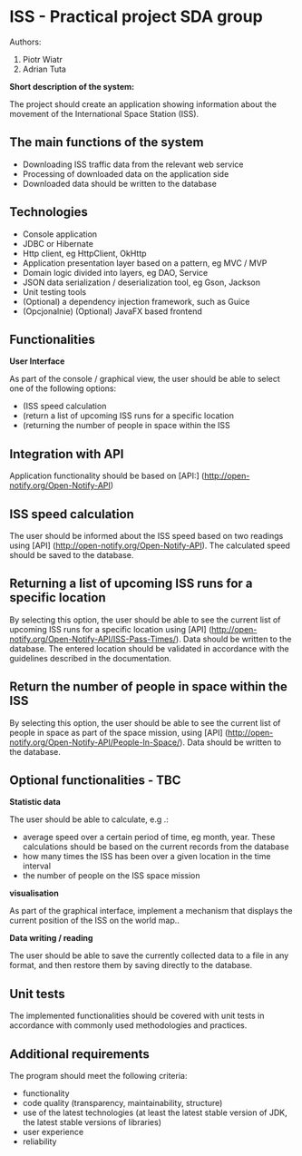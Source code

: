 ISS - Practical project SDA group
========
Authors:
1. Piotr Wiatr
2. Adrian Tuta

**Short description of the system:**

The project should create an application showing information about the movement of the International Space Station (ISS).

## The main functions of the system

* Downloading ISS traffic data from the relevant web service
* Processing of downloaded data on the application side
* Downloaded data should be written to the database

## Technologies

* Console application
* JDBC or Hibernate
* Http client, eg HttpClient, OkHttp
* Application presentation layer based on a pattern, eg MVC / MVP
* Domain logic divided into layers, eg DAO, Service
* JSON data serialization / deserialization tool, eg Gson, Jackson
* Unit testing tools
* (Optional) a dependency injection framework, such as Guice
* (Opcjonalnie) (Optional) JavaFX based frontend

## Functionalities

**User Interface**

As part of the console / graphical view, the user should be able to select one of the following options:

* (ISS speed calculation
* (return a list of upcoming ISS runs for a specific location
* (returning the number of people in space within the ISS

## Integration with API

Application functionality should be based on [API:] (http://open-notify.org/Open-Notify-API)


## ISS speed calculation

The user should be informed about the ISS speed based on two readings using [API] (http://open-notify.org/Open-Notify-API). The calculated speed should be saved to the database.

## Returning a list of upcoming ISS runs for a specific location

By selecting this option, the user should be able to see the current list of upcoming ISS runs for a specific location using [API] (http://open-notify.org/Open-Notify-API/ISS-Pass-Times/). Data should be written to the database. The entered location should be validated in accordance with the guidelines described in the documentation.

## Return the number of people in space within the ISS

By selecting this option, the user should be able to see the current list of people in space as part of the space mission, using [API] (http://open-notify.org/Open-Notify-API/People-In-Space/). Data should be written to the database.

## Optional functionalities - TBC

**Statistic data**

The user should be able to calculate, e.g .:

* average speed over a certain period of time, eg month, year. These calculations should be based on the current records from the database
* how many times the ISS has been over a given location in the time interval
* the number of people on the ISS space mission

**visualisation**

As part of the graphical interface, implement a mechanism that displays the current position of the ISS on the world map..

**Data writing / reading**

The user should be able to save the currently collected data to a file in any format, and then restore them by saving directly to the database.

## Unit tests

The implemented functionalities should be covered with unit tests in accordance with commonly used methodologies and practices.

## Additional requirements

The program should meet the following criteria:

* functionality
* code quality (transparency, maintainability, structure)
* use of the latest technologies (at least the latest stable version of JDK, the latest stable versions of libraries)
* user experience
* reliability
